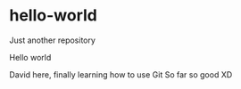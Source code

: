 # hello-world
Just another repository

Hello world

David here, finally learning how to use Git
So far so good XD
